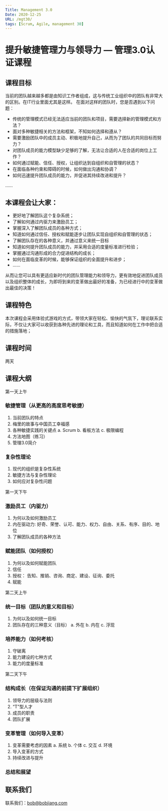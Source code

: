 ```yaml
---
Title: Management 3.0
Date: 2020-12-25
URL: /mgt30/
tags: [Scrum, Agile, management 30]
---
```


# 提升敏捷管理力与领导力 — 管理3.0认证课程

## 课程目标

当前的团队越来越多都是由知识工作者组成，这与传统工业组织中的团队有非常大的区别。在IT行业里面尤其是这样。
在面对这样的团队时，您是否遇到以下问题：

- 传统的管理模式已经无法适应当前的团队和项目，需要选择新的管理模式和方法？
- 面对多种敏捷相关的方法和框架，不知如何选择和遵从？
- 需要激励团队中的成员主动、积极地提升自己，从而为了团队的共同目标而努力？
- 对团队成员的能力模型缺少足够的了解，无法让合适的人在合适的岗位上工作？
- 如何通过赋能、信任、授权，让组织达到自组织和自管理的状态？
- 在面临各种约束和障碍的时候，如何做出沟通和协调？
- 如何迅速提升团队成员的能力，并促进其持续改进和提升？

……

## 本课程会让大家：

- 更好地了解团队这个复杂系统；
- 了解如何通过内驱力来激励员工；
- 掌握深入了解团队成员的各种方式；
- 知道如何通过信任、授权和赋能逐步让团队实现自组织和自管理的状态；
- 了解团队存在的各种意义，并通过意义来统一目标
- 知道如何提升团队成员的能力，并采用合适的度量标准进行检验；
- 掌握通过沟通形成的合力促进结构的成长；
- 如何在面临变革的时候，能够保证组织的全面提升和进步；
- ……

从而让您可以具有更适应新时代的团队管理能力和领导力，更有效地促进团队成员以及组织整体的成长，为即将到来的变革做出最好的准备，为已经进行中的变革做出最佳的决策！

## 课程特色	

本次课程会采用体验式游戏的方式，带领大家在轻松、愉快的气氛下，理论联系实际，不仅让大家可以收获到各种先进的理论和工具，而且知道如何在工作中把合适的措施落地；

## 课程时间

两天
 
## 课程大纲

第一天上午

### 敏捷管理（从更高的高度思考敏捷）

1.	当前团队的特点
2.	梅里的故事与中国员工幸福感
3.	各种敏捷实践的关键点
    a. Scrum
    b. 看板方法
    c. 极限编程
4.	方法地图（练习）
5.	管理3.0简介

### 复杂性理论
1.	现代的组织是复杂性系统
2.	敏捷方法与复杂性理论
3.	如何应对复杂性问题

第一天下午

### 激励员工（内驱力）
1.	为何以及如何激励员工
2.	内在驱动力: 好奇、荣誉、认可、能力、权力、自由、关系、有序、目的、地位
3.	了解团队成员的各种方法

### 赋能团队（如何授权）

1.	为何以及如何赋能团队
2.	信任
3.	授权： 告知、推销、咨询、商定、建设、征询、委托
4.	赋能

第二天上午

### 统一目标（团队的意义和目标）

1.	为何以及如何统一目标
2.	团队存在的三种意义（目标）
    a. 外在
    b. 内在
    c. 浮现

### 培养能力（如何考核）

1.	守破离
2.	能力建设的七种方式
3.	能力的度量标准

第二天下午

### 结构成长（在保证沟通的前提下扩展组织）

1.	领导力的层级与法则
2.	“T”型人才
3.	成员的职责
4.	团队扩展

### 变革管理（如何导入变革）

1.	变革需要考虑的因素
    a. 系统
    b. 个体
    c. 交互
    d. 环境
2.	导入变革的方式
3.	持续改进与提升

### 总结和展望

## 联系我们

联系我们：bob@bobjiang.com